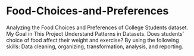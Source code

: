 # Food-Choices-and-Preferences
Analyzing the Food Choices and Preferences of College Students dataset. 
My Goal in This Project Understand Patterns in Datasets. 
Does students’ choice of food affect their weight and exercise?
By using  the following skills: Data cleaning, organizing, transformation, analysis, and reporting.
